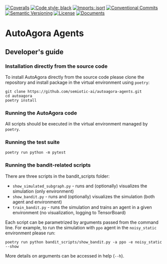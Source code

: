 [![Coveralls](https://img.shields.io/coveralls/github/semiotic-ai/autoagora-agents)](https://coveralls.io/github/semiotic-ai/autoagora-agents)
[![Code style: black](https://img.shields.io/badge/code%20style-black-000000.svg)](https://github.com/psf/black)
[![Imports: isort](https://img.shields.io/badge/%20imports-isort-%231674b1?style=flat&labelColor=ef8336)](https://pycqa.github.io/isort/)
[![Conventional Commits](https://img.shields.io/badge/Conventional%20Commits-1.0.0-%23FE5196?logo=conventionalcommits&logoColor=white)](https://conventionalcommits.org)
[![Semantic Versioning](https://img.shields.io/badge/semver-2.0.0-green)](https://semver.org/spec/v2.0.0.html)
[![License](https://img.shields.io/badge/License-Apache%202.0-blue.svg)](https://opensource.org/licenses/Apache-2.0)
[![Documents](https://img.shields.io/github/actions/workflow/status/semiotic-ai/autoagora-agents/gh_pages.yml?label=docs)](https://semoitic-ai.github.io/autoagora-agents/)


# AutoAgora Agents

## Developer's guide

### Installation directly from the source code

To install AutoAgora directly from the source code please clone the repository and install package in the virtual environment using `poetry`:
```console
git clone https://github.com/semiotic-ai/autoagora-agents.git
cd autoagora
poetry install
```

### Running the AutoAgora code

All scripts should be executed in the virtual environment managed by `poetry`.

### Running the test suite

```console
poetry run python -m pytest
```

### Running the bandit-related scripts

There are three scripts in the bandit_scripts folder:

- `show_simulated_subgraph.py` - runs and (optionally) visualizes the simulation (only environment)
- `show_bandit.py` - runs and (optionally) visualizes the simulation (both agent and environment)
- `train_bandit.py` - runs the simulation and trains an agent in a given environment (no visualization, logging to TensorBoard)

Each script can be parametrized by arguments passed from the command line. For example, to run the simulation with `ppo` agent in the `noisy_static` environment please run:

```console
poetry run python bandit_scripts/show_bandit.py -a ppo -e noisy_static --show
```

More details on arguments can be accessed in help (`--h`).
